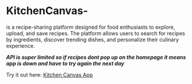 # KitchenCanvas-
is a recipe-sharing platform designed for food enthusiasts to explore, upload, and save recipes. The platform allows users to search for recipes by ingredients, discover trending dishes, and personalize their culinary experience.





***API is super limited so if recipes dont pop up on the homepage it means app is down and have to try again the next day***






Try it out here: [Kitchen Canvas App](https://kitchen-canvas-one.vercel.app)
